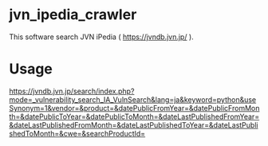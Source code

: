 # jvn_ipedia_crawler

This software search JVN iPedia ( https://jvndb.jvn.jp/ ).

# Usage


https://jvndb.jvn.jp/search/index.php?mode=_vulnerability_search_IA_VulnSearch&lang=ja&keyword=python&useSynonym=1&vendor=&product=&datePublicFromYear=&datePublicFromMonth=&datePublicToYear=&datePublicToMonth=&dateLastPublishedFromYear=&dateLastPublishedFromMonth=&dateLastPublishedToYear=&dateLastPublishedToMonth=&cwe=&searchProductId=
